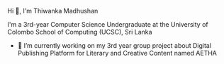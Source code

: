 Hi 👋, I'm Thiwanka Madhushan

I'm a 3rd-year Computer Science Undergraduate at the University of Colombo School of Computing (UCSC), Sri Lanka

- 🔭 I’m currently working on my 3rd year group project about Digital Publishing Platform for Literary
  and Creative Content named AETHA
